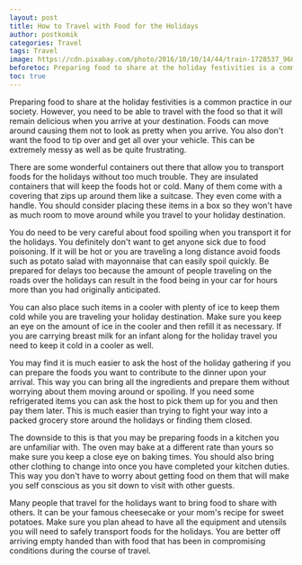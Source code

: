 ```yaml
---
layout: post
title: How to Travel with Food for the Holidays
author: postkomik
categories: Travel
tags: Travel
image: https://cdn.pixabay.com/photo/2016/10/10/14/44/train-1728537_960_720.jpg
beforetoc: Preparing food to share at the holiday festivities is a common practice in our society. However, you need to be able to travel with the food so that it will remain delicious when you arrive at your destination. Foods can move around causing them not to look as pretty when you arrive. You also don't want the food to tip over and get all over your vehicle. This can be extremely messy as well as be quite frustrating.
toc: true
---
```



Preparing food to share at the holiday festivities is a common practice in our society. However, you need to be able to travel with the food so that it will remain delicious when you arrive at your destination. Foods can move around causing them not to look as pretty when you arrive. You also don't want the food to tip over and get all over your vehicle. This can be extremely messy as well as be quite frustrating.

There are some wonderful containers out there that allow you to transport foods for the holidays without too much trouble. They are insulated containers that will keep the foods hot or cold. Many of them come with a covering that zips up around them like a suitcase. They even come with a handle. You should consider placing these items in a box so they won't have as much room to move around while you travel to your holiday destination.

You do need to be very careful about food spoiling when you transport it for the holidays. You definitely don't want to get anyone sick due to food poisoning. If it will be hot or you are traveling a long distance avoid foods such as potato salad with mayonnaise that can easily spoil quickly. Be prepared for delays too because the amount of people traveling on the roads over the holidays can result in the food being in your car for hours more than you had originally anticipated. 

You can also place such items in a cooler with plenty of ice to keep them cold while you are traveling your holiday destination. Make sure you keep an eye on the amount of ice in the cooler and then refill it as necessary. If you are carrying breast milk for an infant along for the holiday travel you need to keep it cold in a cooler as well. 

You may find it is much easier to ask the host of the holiday gathering if you can prepare the foods you want to contribute to the dinner upon your arrival. This way you can bring all the ingredients and prepare them without worrying about them moving around or spoiling. If you need some refrigerated items you can ask the host to pick them up for you and then pay them later. This is much easier than trying to fight your way into a packed grocery store around the holidays or finding them closed. 

The downside to this is that you may be preparing foods in a kitchen you are unfamiliar with. The oven may bake at a different rate than yours so make sure you keep a close eye on baking times. You should also bring other clothing to change into once you have completed your kitchen duties. This way you don't have to worry about getting food on them that will make you self conscious as you sit down to visit with other guests.

Many people that travel for the holidays want to bring food to share with others. It can be your famous cheesecake or your mom's recipe for sweet potatoes. Make sure you plan ahead to have all the equipment and utensils you will need to safely transport foods for the holidays. You are better off arriving empty handed than with food that has been in compromising conditions during the course of travel. 















